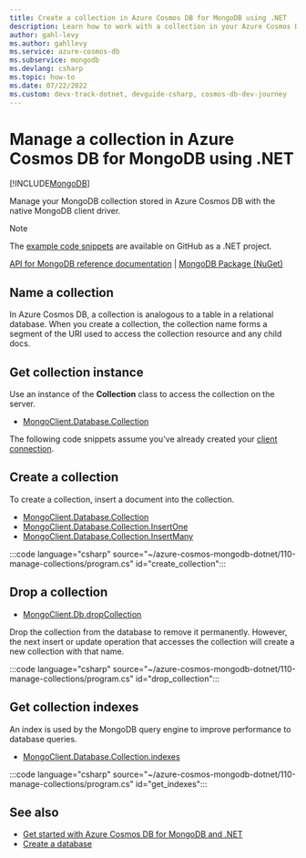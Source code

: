 ```yaml
---
title: Create a collection in Azure Cosmos DB for MongoDB using .NET
description: Learn how to work with a collection in your Azure Cosmos DB for MongoDB database using the .NET SDK.
author: gahl-levy
ms.author: gahllevy
ms.service: azure-cosmos-db
ms.subservice: mongodb
ms.devlang: csharp
ms.topic: how-to
ms.date: 07/22/2022
ms.custom: devx-track-dotnet, devguide-csharp, cosmos-db-dev-journey
---
```


# Manage a collection in Azure Cosmos DB for MongoDB using .NET

[!INCLUDE[MongoDB](~/reusable-content/ce-skilling/azure/includes/cosmos-db/includes/appliesto-mongodb.md)]

Manage your MongoDB collection stored in Azure Cosmos DB with the native MongoDB client driver.

> [!NOTE]
> The [example code snippets](https://github.com/Azure-Samples/cosmos-db-mongodb-api-dotnet-samples) are available on GitHub as a .NET project.

[API for MongoDB reference documentation](https://docs.mongodb.com/drivers/csharp) | [MongoDB Package (NuGet)](https://www.nuget.org/packages/MongoDB.Driver)

## Name a collection

In Azure Cosmos DB, a collection is analogous to a table in a relational database. When you create a collection, the collection name forms a segment of the URI used to access the collection resource and any child docs.

## Get collection instance

Use an instance of the **Collection** class to access the collection on the server.

- [MongoClient.Database.Collection](https://mongodb.github.io/mongo-csharp-driver/2.17/apidocs/html/T_MongoDB_Driver_MongoCollection.htm)

The following code snippets assume you've already created your [client connection](how-to-dotnet-get-started.md#create-mongoclient-with-connection-string).

## Create a collection

To create a collection, insert a document into the collection.

- [MongoClient.Database.Collection](https://mongodb.github.io/mongo-csharp-driver/2.17/apidocs/html/T_MongoDB_Driver_MongoCollection.htm)
- [MongoClient.Database.Collection.InsertOne](https://mongodb.github.io/mongo-csharp-driver/2.17/apidocs/html/M_MongoDB_Driver_IMongoCollection_1_InsertOne_1.htm)
- [MongoClient.Database.Collection.InsertMany](https://mongodb.github.io/mongo-csharp-driver/2.17/apidocs/html/M_MongoDB_Driver_IMongoCollection_1_InsertMany_1.htm)

:::code language="csharp" source="~/azure-cosmos-mongodb-dotnet/110-manage-collections/program.cs" id="create_collection":::

## Drop a collection

- [MongoClient.Db.dropCollection](https://mongodb.github.io/mongo-csharp-driver/2.17/apidocs/html/M_MongoDB_Driver_IMongoDatabase_DropCollection_3.htm)

Drop the collection from the database to remove it permanently. However, the next insert or update operation that accesses the collection will create a new collection with that name.

:::code language="csharp" source="~/azure-cosmos-mongodb-dotnet/110-manage-collections/program.cs" id="drop_collection":::

## Get collection indexes

An index is used by the MongoDB query engine to improve performance to database queries.

- [MongoClient.Database.Collection.indexes](https://mongodb.github.io/mongo-csharp-driver/2.17/apidocs/html/P_MongoDB_Driver_IMongoCollection_1_Indexes.htm)

:::code language="csharp" source="~/azure-cosmos-mongodb-dotnet/110-manage-collections/program.cs" id="get_indexes":::

## See also

- [Get started with Azure Cosmos DB for MongoDB and .NET](how-to-dotnet-get-started.md)
- [Create a database](how-to-dotnet-manage-databases.md)
